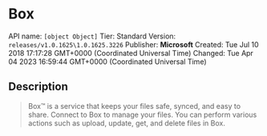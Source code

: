 # Box
API name: `[object Object]`
Tier: Standard
Version: `releases/v1.0.1625\1.0.1625.3226`
Publisher: **Microsoft**
Created: Tue Jul 10 2018 17:17:28 GMT+0000 (Coordinated Universal Time)
Changed: Tue Apr 04 2023 16:59:44 GMT+0000 (Coordinated Universal Time)

## Description
> Box™ is a service that keeps your files safe, synced, and easy to share. Connect to Box to manage your files. You can perform various actions such as upload, update, get, and delete files in Box.
